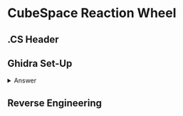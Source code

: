 # CubeSpace Reaction Wheel

## .CS Header



## Ghidra Set-Up
<details closed>
<summary>Answer</summary>
<br>
Requirments: Install Ghidra if it isn't already on your machine, then install prefered Hex editor. I will be using ImHEX.
1. Ghidra Windows: [https://github.com/NationalSecurityAgency/ghidra/releases]. Linux: [snap install ghidra]
2. ImHEX [https://imhex.werwolv.net/]

### Set-Up
1. First rename the Reaction Wheel Firmware to control_program.cs and make a copy called control_program_copy.cs
2. Once you have Ghidra installed open it via the terminal by typing ```ghidra``` or the windows run script in the unzipped file.
   <img width="680" height="462" alt="image" src="https://github.com/user-attachments/assets/d39750fc-1508-4805-b085-6aa038377e7b" />
3. Once Ghidra is started click on the file tab in the top left and then click import file. Navigate to the location of your control_program_copy.cs and add it to Ghidra.
4. On the resulting window click on the three dots located to the right of the lnaguage box.
   <img width="663" height="346" alt="image" src="https://github.com/user-attachments/assets/e456fc8b-87b5-4685-8196-ad021d692d1f" />
5. What compiler have we identified the binary to be compiled by? What Endian? Use filter to narrow/search results.
   <details closed>
   <summary>Answer</summary>
   <br>
   <img width="546" height="377" alt="image" src="https://github.com/user-attachments/assets/be796647-9323-402a-a15e-a92e04c00d3c" />
   </details>
6. Select the options button in the bottom right of the windo after you have selected the correct language.
   <img width="533" height="297" alt="image" src="https://github.com/user-attachments/assets/c03c44dc-7536-4ecb-a4eb-c525fa3d362d" />
7. What are we inspecting? What's the base address? Ho much space does the header take up? How long is the resulting program(Ghidra will give you this)?
   <details closed>
   <summary>Answer</summary>
   <br>
   <img width="548" height="422" alt="image" src="https://github.com/user-attachments/assets/d25c14f1-4076-4788-b331-2189884d1cd3" />
   </details>
8. Clcik Okay/Accept on all the resulting prompts then double click on your uploaded file. Click YES on the prompt asking if you want to analyze now and YES on the list options that it provides.
### Now we want to add parts of the program that we don't have to the memory map.
10. Click on the <img width="22" height="24" alt="image" src="https://github.com/user-attachments/assets/e2b1af7a-2f42-45ae-adf6-26a7e81e52e2" /> symbol on the menu loacted at the top of the Ghidra program.
    <img width="1226" height="426" alt="image" src="https://github.com/user-attachments/assets/3788ded0-d298-4358-a337-f7e2fba2dee5" />
11. Select the Green add button located at the top right of the resulting menu.
    <img width="1109" height="263" alt="image" src="https://github.com/user-attachments/assets/972d7072-ee1e-426f-b883-651b7bf561a9" />
12. What are some parts of memory that could be useful? Where would we find references to these peices?
   <details closed>
   <summary>Answer</summary>
   <br>
   <b>Communication</b>, Bootloader, Memory Writes, Memory References
   </details>
14. Now it's time for the most important part <b>Documentation!!</b>
15. Open the STM32_Doc.pdf. What would we be looking for? We discussed it just a second ago.
   <details closed>
   <summary>Answer</summary>
   <br>
   Memory Map!
   </details>
16. Crtl+F and look for the Memory Map for our chip. What sections should we add?
   <details closed>
   <summary>Answer</summary>
   <br>
   USART's(Specifically USART2), CAN
   </details>
   
17. Fill in the details and click add for each section you would like to add to the Memory Map. If you had a file you wanted to add you would select File Bytes at the bottom and navigate to the file you would like to include in that space in memory(Useful to add bootloader or other sections fo code).
    <img width="488" height="381" alt="image" src="https://github.com/user-attachments/assets/6f6524f1-00c7-49ea-9f40-db7c050957c5" />
   
18. Select the Alaysis tab at the top and select Analyze All Open, click Accept/YES on the following prompts to analyze your code with this new memory addition.
    <img width="1222" height="360" alt="image" src="https://github.com/user-attachments/assets/aa975df7-e737-4464-8d7a-948129c7da94" />
19. <b>Congratualtions now you can begin Reverse Engineering the Firmware!!</b>
</details>


   


## Reverse Engineering

